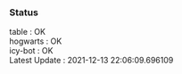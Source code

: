 ### Status


table : OK  
hogwarts : OK  
icy-bot : OK  
Latest Update : 2021-12-13 22:06:09.696109
